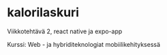 # kalorilaskuri
Viikkotehtävä 2, react native ja expo-app

Kurssi: Web - ja hybriditeknologiat mobiilikehityksessä
